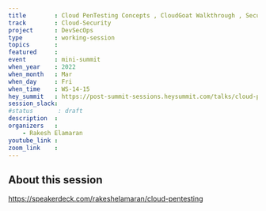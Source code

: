 ```yaml
---
title        : Cloud PenTesting Concepts , CloudGoat Walkthrough , Securing Cloud Endpoints
track        : Cloud-Security
project      : DevSecOps
type         : working-session
topics       :
featured     :
event        : mini-summit
when_year    : 2022
when_month   : Mar
when_day     : Fri
when_time    : WS-14-15
hey_summit   : https://post-summit-sessions.heysummit.com/talks/cloud-pentesting-concepts-cloudgoat-walkthrough-securing-cloud-endpoints/
session_slack:
#status       : draft
description  :
organizers   :
    - Rakesh Elamaran
youtube_link :
zoom_link    : 
---
```


## About this session
https://speakerdeck.com/rakeshelamaran/cloud-pentesting
